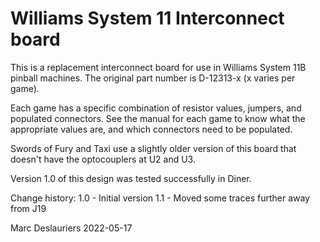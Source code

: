 # Williams System 11 Interconnect board

This is a replacement interconnect board for use in Williams System 11B
pinball machines. The original part number is D-12313-x (x varies per
game).

Each game has a specific combination of resistor values, jumpers, and
populated connectors. See the manual for each game to know what the
appropriate values are, and which connectors need to be populated.

Swords of Fury and Taxi use a slightly older version of this board that
doesn't have the optocouplers at U2 and U3.

Version 1.0 of this design was tested successfully in Diner.

Change history:
1.0 - Initial version
1.1 - Moved some traces further away from J19

Marc Deslauriers
2022-05-17
